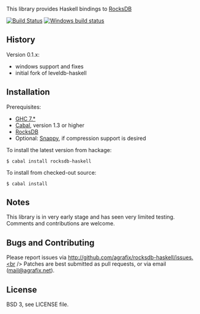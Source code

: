 This library provides Haskell bindings to
[RocksDB](http://rocksdb.org)

[![Build Status](https://travis-ci.org/serokell/rocksdb-haskell.svg?branch=master)](https://travis-ci.org/serokell/rocksdb-haskell)
[![Windows build status](https://ci.appveyor.com/api/projects/status/x4dmt91wuk8dglw0/branch/master?svg=true)](https://ci.appveyor.com/project/jagajaga/rocksdb-haskell)

## History

Version 0.1.x:

* windows support and fixes
* initial fork of leveldb-haskell

## Installation

Prerequisites:

* [GHC 7.*](http://www.haskell.org/ghc)
* [Cabal](http://www.haskell.org/cabal), version 1.3 or higher
* [RocksDB](http://rocksdb.org)
* Optional: [Snappy](http://code.google.com/p/snappy),
  if compression support is desired

To install the latest version from hackage:

```shell
$ cabal install rocksdb-haskell
```

To install from checked-out source:

```shell
$ cabal install
```

## Notes

This library is in very early stage and has seen very limited testing. Comments
and contributions are welcome.

## Bugs and Contributing

Please report issues via http://github.com/agrafix/rocksdb-haskell/issues.<br />
Patches are best submitted as pull requests, or via email
(mail@agrafix.net).

## License

BSD 3, see LICENSE file.
